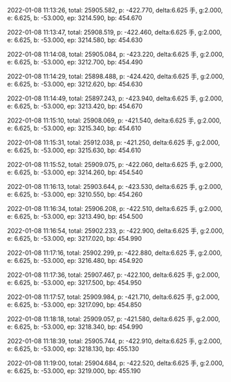 2022-01-08 11:13:26, total: 25905.582, p: -422.770, delta:6.625 手, g:2.000, e: 6.625, b: -53.000, ep: 3214.590, bp: 454.670

2022-01-08 11:13:47, total: 25908.519, p: -422.460, delta:6.625 手, g:2.000, e: 6.625, b: -53.000, ep: 3214.580, bp: 454.630

2022-01-08 11:14:08, total: 25905.084, p: -423.220, delta:6.625 手, g:2.000, e: 6.625, b: -53.000, ep: 3212.700, bp: 454.490

2022-01-08 11:14:29, total: 25898.488, p: -424.420, delta:6.625 手, g:2.000, e: 6.625, b: -53.000, ep: 3212.620, bp: 454.630

2022-01-08 11:14:49, total: 25897.243, p: -423.940, delta:6.625 手, g:2.000, e: 6.625, b: -53.000, ep: 3213.420, bp: 454.670

2022-01-08 11:15:10, total: 25908.069, p: -421.540, delta:6.625 手, g:2.000, e: 6.625, b: -53.000, ep: 3215.340, bp: 454.610

2022-01-08 11:15:31, total: 25912.038, p: -421.250, delta:6.625 手, g:2.000, e: 6.625, b: -53.000, ep: 3215.630, bp: 454.610

2022-01-08 11:15:52, total: 25909.075, p: -422.060, delta:6.625 手, g:2.000, e: 6.625, b: -53.000, ep: 3214.260, bp: 454.540

2022-01-08 11:16:13, total: 25903.644, p: -423.530, delta:6.625 手, g:2.000, e: 6.625, b: -53.000, ep: 3210.550, bp: 454.260

2022-01-08 11:16:34, total: 25906.208, p: -422.510, delta:6.625 手, g:2.000, e: 6.625, b: -53.000, ep: 3213.490, bp: 454.500

2022-01-08 11:16:54, total: 25902.233, p: -422.900, delta:6.625 手, g:2.000, e: 6.625, b: -53.000, ep: 3217.020, bp: 454.990

2022-01-08 11:17:16, total: 25902.299, p: -422.880, delta:6.625 手, g:2.000, e: 6.625, b: -53.000, ep: 3216.480, bp: 454.920

2022-01-08 11:17:36, total: 25907.467, p: -422.100, delta:6.625 手, g:2.000, e: 6.625, b: -53.000, ep: 3217.500, bp: 454.950

2022-01-08 11:17:57, total: 25909.984, p: -421.710, delta:6.625 手, g:2.000, e: 6.625, b: -53.000, ep: 3217.090, bp: 454.850

2022-01-08 11:18:18, total: 25909.057, p: -421.580, delta:6.625 手, g:2.000, e: 6.625, b: -53.000, ep: 3218.340, bp: 454.990

2022-01-08 11:18:39, total: 25905.744, p: -422.910, delta:6.625 手, g:2.000, e: 6.625, b: -53.000, ep: 3218.130, bp: 455.130

2022-01-08 11:19:00, total: 25904.684, p: -422.520, delta:6.625 手, g:2.000, e: 6.625, b: -53.000, ep: 3219.000, bp: 455.190